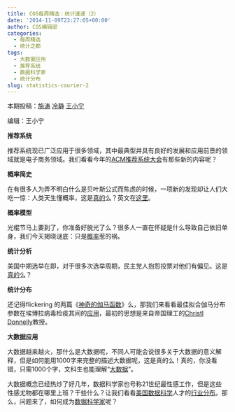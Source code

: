 ```yaml
---
title: COS每周精选：统计速递（2）
date: '2014-11-09T23:27:05+00:00'
author: COS编辑部
categories:
  - 每周精选
  - 统计之都
tags:
  - 大数据应用
  - 推荐系统
  - 数据科学家
  - 统计分布
slug: statistics-courier-2
---
```


本期投稿：[施涛](http://blog.cos.name/taoshi/) [冷静](http://www.weibo.com/p/1005051756465937/home?from=page_100505&mod=TAB&noscale_head=1#_0) [王小宁](http://weibo.com/wangxiaoningtongxue/profile?rightmod=1&wvr=6&mod=personinfo)

编辑：王小宁

**推荐系统**

推荐系统现已广泛应用于很多领域，其中最典型并具有良好的发展和应用前景的领域就是电子商务领域。我们看看今年的[ACM推荐系统大会](http://recsys.acm.org/recsys14/)有那些新的内容呢？

**概率简史**

在有很多人为弄不明白什么是贝叶斯公式而焦虑的时候，一项新的发现却让人们大吃一惊：人类天生懂概率，这是[真的](http://www.guokr.com/article/439445/)么？英文在[这里](http://www.nature.com/news/humans-have-innate-grasp-of-probability-1.16271)。

**概率模型**

光棍节马上要到了，你准备好脱光了么？很多人一直在怀疑是什么导致自己依旧单身，我们今天揭晓谜底：只是[概率](http://www.guokr.com/article/21251/#rd)惹的祸。

<!--more-->

**统计分析**

美国中期选举在即，对于很多次选举周期，民主党人抱怨投票对他们有偏见。这是[真的](http://fivethirtyeight.com/features/the-polls-were-skewed-toward-democrats/)么？

**统计分布**

还记得flickering 的两篇《[神奇的伽马函数](/2014/07/gamma-function-1/)》么，那我们来看看最佳拟合伽马分布参数在埃博拉病毒检疫其间的[应用](http://currents.plos.org/outbreaks/article/on-the-quarantine-period-for-ebola-virus/)，最初的思想是来自帝国理工的[Christl Donnelly](http://www.imperial.ac.uk/people/c.donnelly)教授。

**大数据应用**

大数据越来越火，那什么是大数据呢，不同人可能会说很多关于大数据的意义解释，但是如何能用1000字来完整的描述大数据呢，这是真的么！真的，你没看错，只需1000个字，文科生也能理解“[大数据](http://blog.sina.com.cn/s/blog_516a0eec0102vcn0.html)”。

大数据概念已经热炒了好几年，数据科学家也号称21世纪最性感工作，但是这些性感尤物都在哪里上班？干些什么？让我们看看[美国数据科学](http://www.ctocio.com/ccnews/17223.html)人才的[行业分布](http://www.ctocio.com/ccnews/17223.html)。那么，问题来了，如何成为[数据科学家](http://blog.sciencenet.cn/blog-81613-792004.html)呢？

&nbsp;

&nbsp;

&nbsp;

&nbsp;

&nbsp;

&nbsp;

&nbsp;

&nbsp;

&nbsp;
